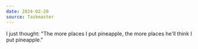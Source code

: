 ```yaml
---
date: 2024-02-20
source: Taskmaster
---
```


I just thought: "The more places I put pineapple, the more places he'll think I put pineapple."

